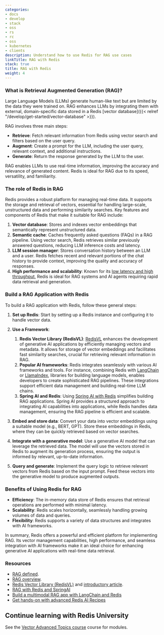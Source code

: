 ```yaml
---
categories:
- docs
- develop
- stack
- oss
- rs
- rc
- oss
- kubernetes
- clients
description: Understand how to use Redis for RAG use cases
linkTitle: RAG with Redis
stack: true
title: RAG with Redis
weight: 4
---
```

### What is Retrieval Augmented Generation (RAG)?
Large Language Models (LLMs) generate human-like text but are limited by the data they were trained on. RAG enhances LLMs by integrating them with external, domain-specific data stored in a Redis [vector database]({{< relref "/develop/get-started/vector-database" >}}).

RAG involves three main steps:

- **Retrieve**: Fetch relevant information from Redis using vector search and filters based on the user query.
- **Augment**: Create a prompt for the LLM, including the user query, relevant context, and additional instructions.
- **Generate**: Return the response generated by the LLM to the user.

RAG enables LLMs to use real-time information, improving the accuracy and relevance of generated content.
Redis is ideal for RAG due to its speed, versatility, and familiarity.

### The role of Redis in RAG

Redis provides a robust platform for managing real-time data. It supports the storage and retrieval of vectors, essential for handling large-scale, unstructured data and performing similarity searches. Key features and components of Redis that make it suitable for RAG include:

1. **Vector database**: Stores and indexes vector embeddings that semantically represent unstructured data.
1. **Semantic cache**: Caches frequently asked questions (FAQs) in a RAG pipeline. Using vector search, Redis retrieves similar previously answered questions, reducing LLM inference costs and latency.
1. **LLM session manager**: Stores conversation history between an LLM and a user. Redis fetches recent and relevant portions of the chat history to provide context, improving the quality and accuracy of responses.
1. **High performance and scalability**: Known for its [low latency and high throughput](https://redis.io/blog/benchmarking-results-for-vector-databases/), Redis is ideal for RAG systems and AI agents requiring rapid data retrieval and generation.

### Build a RAG Application with Redis

To build a RAG application with Redis, follow these general steps:

1. **Set up Redis**: Start by setting up a Redis instance and configuring it to handle vector data.

1. **Use a Framework**:
    1. **Redis Vector Library (RedisVL)**: [RedisVL](https://redis.io/docs/latest/integrate/redisvl/) enhances the development of generative AI applications by efficiently managing vectors and metadata. It allows for storage of vector embeddings and facilitates fast similarity searches, crucial for retrieving relevant information in RAG.
    1. **Popular AI frameworks**: Redis integrates seamlessly with various AI frameworks and tools. For instance, combining Redis with [LangChain](https://python.langchain.com/v0.2/docs/integrations/vectorstores/redis/) or [LlamaIndex](https://docs.llamaindex.ai/en/latest/examples/vector_stores/RedisIndexDemo/), libraries for building language models, enables developers to create sophisticated RAG pipelines. These integrations support efficient data management and building real-time LLM chains.
    1. **Spring AI and Redis**: Using [Spring AI with Redis](https://redis.io/blog/building-a-rag-application-with-redis-and-spring-ai/) simplifies building RAG applications. Spring AI provides a structured approach to integrating AI capabilities into applications, while Redis handles data management, ensuring the RAG pipeline is efficient and scalable.

1. **Embed and store data**: Convert your data into vector embeddings using a suitable model (e.g., BERT, GPT). Store these embeddings in Redis, where they can be quickly retrieved based on vector searches.

1. **Integrate with a generative model**: Use a generative AI model that can leverage the retrieved data. The model will use the vectors stored in Redis to augment its generation process, ensuring the output is informed by relevant, up-to-date information.

1. **Query and generate**: Implement the query logic to retrieve relevant vectors from Redis based on the input prompt. Feed these vectors into the generative model to produce augmented outputs.

### Benefits of Using Redis for RAG

- **Efficiency**: The in-memory data store of Redis ensures that retrieval operations are performed with minimal latency.
- **Scalability**: Redis scales horizontally, seamlessly handling growing volumes of data and queries.
- **Flexibility**: Redis supports a variety of data structures and integrates with AI frameworks.

In summary, Redis offers a powerful and efficient platform for implementing RAG. Its vector management capabilities, high performance, and seamless integration with AI frameworks make it an ideal choice for enhancing generative AI applications with real-time data retrieval.

### Resources

- [RAG defined](https://redis.io/glossary/retrieval-augmented-generation/).
- [RAG overview](https://redis.io/kb/doc/2ok7xd1drq/how-to-perform-retrieval-augmented-generation-rag-with-redis).
- [Redis Vector Library (RedisVL)](https://redis.io/docs/latest/integrate/redisvl/) and [introductory article](https://redis.io/blog/introducing-the-redis-vector-library-for-enhancing-genai-development/).
- [RAG with Redis and SpringAI](https://redis.io/blog/building-a-rag-application-with-redis-and-spring-ai/)
- [Build a multimodal RAG app with LangChain and Redis](https://redis.io/blog/explore-the-new-multimodal-rag-template-from-langchain-and-redis/)
- [Get hands-on with advanced Redis AI Recipes](https://github.com/redis-developer/redis-ai-resources)

## Continue learning with Redis University

See the [Vector Advanced Topics course](https://university.redis.io/course/i3fv2hbhqnpni8) course for modules.
